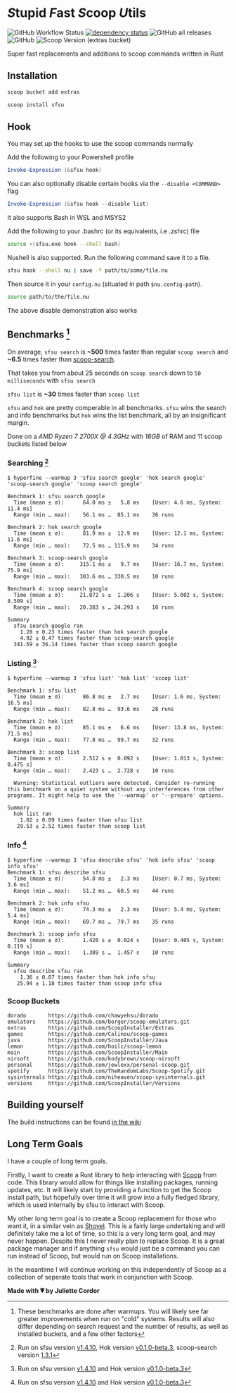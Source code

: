 # *S*tupid *F*ast *S*coop *U*tils

![GitHub Workflow Status](https://img.shields.io/github/actions/workflow/status/jewlexx/sfsu/build.yml)
[![dependency status](https://deps.rs/repo/github/jewlexx/sfsu/status.svg)](https://deps.rs/repo/github/jewlexx/sfsu)
![GitHub all releases](https://img.shields.io/github/downloads/jewlexx/sfsu/total)
![GitHub](https://img.shields.io/github/license/jewlexx/sfsu)
![Scoop Version (extras bucket)](https://img.shields.io/scoop/v/sfsu?bucket=extras)

Super fast replacements and additions to scoop commands written in Rust

## Installation

```powershell
scoop bucket add extras

scoop install sfsu
```

## Hook

You may set up the hooks to use the scoop commands normally

Add the following to your Powershell profile

```powershell
Invoke-Expression (&sfsu hook)
```

You can also optionally disable certain hooks via the `--disable <COMMAND>` flag

```powershell
Invoke-Expression (&sfsu hook --disable list)
```

It also supports Bash in WSL and MSYS2

Add the following to your .bashrc (or its equivalents, i.e .zshrc) file

```bash
source <(sfsu.exe hook --shell bash)
```

Nushell is also supported. Run the following command save it to a file.

```sh
sfsu hook --shell nu | save -f path/to/some/file.nu
```

Then source it in your `config.nu` (situated in path `$nu.config-path`).

```sh
source path/to/the/file.nu
```

The above disable demonstration also works

## Benchmarks [^1]

On average, `sfsu search` is **~500** times faster than regular `scoop search` and **~6.5** times faster than [scoop-search](https://github.com/shilangyu/scoop-search).

That takes you from about 25 seconds on `scoop search` down to `50 milliseconds` with `sfsu search`

`sfsu list` is **~30** times faster than `scoop list`

`sfsu` and `hok` are pretty comperable in all benchmarks. `sfsu` wins the search and info benchmarks but `hok` wins the list benchmark, all by an insignificant margin.

Done on a *AMD Ryzen 7 2700X @ 4.3GHz* with *16GB* of RAM and 11 scoop buckets listed below

### Searching [^search-version]

```shell
$ hyperfine --warmup 3 'sfsu search google' 'hok search google' 'scoop-search google' 'scoop search google'

Benchmark 1: sfsu search google
  Time (mean ± σ):      64.0 ms ±   5.8 ms    [User: 4.6 ms, System: 11.4 ms]
  Range (min … max):    56.1 ms …  85.1 ms    36 runs

Benchmark 2: hok search google
  Time (mean ± σ):      81.9 ms ±  12.9 ms    [User: 12.1 ms, System: 11.6 ms]
  Range (min … max):    72.5 ms … 115.9 ms    34 runs

Benchmark 3: scoop-search google
  Time (mean ± σ):     315.1 ms ±   9.7 ms    [User: 16.7 ms, System: 75.9 ms]
  Range (min … max):   303.6 ms … 330.5 ms    10 runs

Benchmark 4: scoop search google
  Time (mean ± σ):     21.872 s ±  1.206 s    [User: 5.002 s, System: 8.509 s]
  Range (min … max):   20.383 s … 24.293 s    10 runs

Summary
  sfsu search google ran
    1.28 ± 0.23 times faster than hok search google
    4.92 ± 0.47 times faster than scoop-search google
  341.59 ± 36.14 times faster than scoop search google
```

### Listing [^list-version]

```shell
$ hyperfine --warmup 3 'sfsu list' 'hok list' 'scoop list'

Benchmark 1: sfsu list
  Time (mean ± σ):      86.8 ms ±   2.7 ms    [User: 1.6 ms, System: 16.5 ms]
  Range (min … max):    82.8 ms …  93.6 ms    28 runs

Benchmark 2: hok list
  Time (mean ± σ):      85.1 ms ±   6.6 ms    [User: 13.8 ms, System: 71.5 ms]
  Range (min … max):    77.8 ms …  99.7 ms    32 runs

Benchmark 3: scoop list
  Time (mean ± σ):      2.512 s ±  0.092 s    [User: 1.013 s, System: 0.475 s]
  Range (min … max):    2.423 s …  2.728 s    10 runs

  Warning: Statistical outliers were detected. Consider re-running this benchmark on a quiet system without any interferences from other programs. It might help to use the '--warmup' or '--prepare' options.

Summary
  hok list ran
    1.02 ± 0.09 times faster than sfsu list
   29.53 ± 2.52 times faster than scoop list
```

### Info [^info-version]

```shell
$ hyperfine --warmup 3 'sfsu describe sfsu' 'hok info sfsu' 'scoop info sfsu'
Benchmark 1: sfsu describe sfsu
  Time (mean ± σ):      54.8 ms ±   2.3 ms    [User: 0.7 ms, System: 3.6 ms]
  Range (min … max):    51.2 ms …  60.5 ms    44 runs

Benchmark 2: hok info sfsu
  Time (mean ± σ):      74.3 ms ±   2.3 ms    [User: 5.4 ms, System: 5.4 ms]
  Range (min … max):    69.7 ms …  79.7 ms    35 runs

Benchmark 3: scoop info sfsu
  Time (mean ± σ):      1.420 s ±  0.024 s    [User: 0.405 s, System: 0.119 s]
  Range (min … max):    1.389 s …  1.457 s    10 runs

Summary
  sfsu describe sfsu ran
    1.36 ± 0.07 times faster than hok info sfsu
   25.94 ± 1.18 times faster than scoop info sfsu
```

### Scoop Buckets

<!-- markdownlint-disable-next-line MD040 -->
```
dorado       https://github.com/chawyehsu/dorado
emulators    https://github.com/borger/scoop-emulators.git
extras       https://github.com/ScoopInstaller/Extras
games        https://github.com/Calinou/scoop-games
java         https://github.com/ScoopInstaller/Java
lemon        https://github.com/hoilc/scoop-lemon
main         https://github.com/ScoopInstaller/Main
nirsoft      https://github.com/kodybrown/scoop-nirsoft
personal     https://github.com/jewlexx/personal-scoop.git
spotify      https://github.com/TheRandomLabs/Scoop-Spotify.git
sysinternals https://github.com/niheaven/scoop-sysinternals.git
versions     https://github.com/ScoopInstaller/Versions
```

## Building yourself

The build instructions can be found [in the wiki](https://github.com/jewlexx/sfsu/wiki/Building)

## Long Term Goals

I have a couple of long term goals.

Firstly, I want to create a Rust library to help interacting with [Scoop](https://scoop.sh) from code. This library would allow for things like installing packages, running updates, etc.
It will likely start by providing a function to get the Scoop install path, but hopefully over time it will grow into a fully fledged library, which is used internally by sfsu to interact with Scoop.

My other long term goal is to create a Scoop replacement for those who want it, in a similar vein as [Shovel](https://github.com/Ash258/Scoop-Core). This is a fairly large undertaking and will definitely take me a lot of time, so this is a very long term goal, and may never happen. Despite this I never really plan to replace Scoop. It is a great package manager and if anything `sfsu` would just be a command you can run instead of Scoop, but would run on Scoop installations.

In the meantime I will continue working on this independently of Scoop as a collection of seperate tools that work in conjunction with Scoop.

<!-- markdownlint-disable-next-line MD036 -->
**Made with 💗 by Juliette Cordor**

[^1]: These benchmarks are done after warmups. You will likely see far greater improvements when run on "cold" systems. Results will also differ depending on search request and the number of results, as well as installed buckets, and a few other factors

[^search-version]: Run on sfsu version [v1.4.10][v1.4.10], Hok version [v0.1.0-beta.3][hokv0.1.0-beta.3], scoop-search version [1.3.1](https://github.com/shilangyu/scoop-search/releases/tag/v1.3.1)
[^info-version]: Run on sfsu version [v1.4.10][v1.4.10] and Hok version [v0.1.0-beta.3][hokv0.1.0-beta.3]
[^list-version]: Run on sfsu version [v1.4.10][v1.4.10] and Hok version [v0.1.0-beta.3][hokv0.1.0-beta.3]

[v1.4.10]: https://github.com/jewlexx/sfsu/releases/tag/v1.4.10
[hokv0.1.0-beta.3]: https://github.com/chawyehsu/hok/releases/tag/v0.1.0-beta.3
